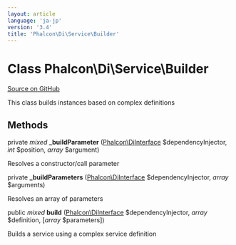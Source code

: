 ```yaml
---
layout: article
language: 'ja-jp'
version: '3.4'
title: 'Phalcon\Di\Service\Builder'
---
```


# Class **Phalcon\Di\Service\Builder**

<a href="https://github.com/phalcon/cphalcon/tree/v3.4.0/phalcon/di/service/builder.zep" class="btn btn-default btn-sm">Source on GitHub</a>

This class builds instances based on complex definitions

## Methods

private *mixed* **_buildParameter** ([Phalcon\DiInterface](/3.4/en/api/Phalcon_DiInterface) $dependencyInjector, *int* $position, *array* $argument)

Resolves a constructor/call parameter

private **_buildParameters** ([Phalcon\DiInterface](/3.4/en/api/Phalcon_DiInterface) $dependencyInjector, *array* $arguments)

Resolves an array of parameters

public *mixed* **build** ([Phalcon\DiInterface](/3.4/en/api/Phalcon_DiInterface) $dependencyInjector, *array* $definition, [*array* $parameters])

Builds a service using a complex service definition